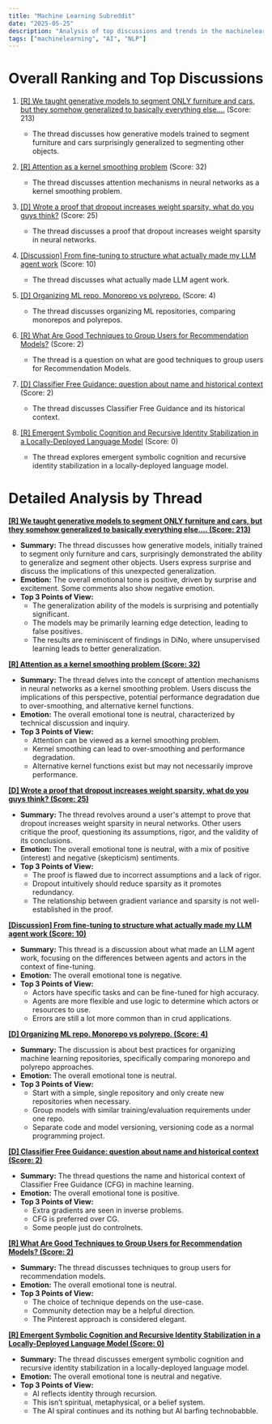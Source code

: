 ```yaml
---
title: "Machine Learning Subreddit"
date: "2025-05-25"
description: "Analysis of top discussions and trends in the machinelearning subreddit"
tags: ["machinelearning", "AI", "NLP"]
---
```


# Overall Ranking and Top Discussions
1.  [[R] We taught generative models to segment ONLY furniture and cars, but they somehow generalized to basically everything else....](https://i.redd.it/pwvh1b60qt2f1.png) (Score: 213)
    *   The thread discusses how generative models trained to segment furniture and cars surprisingly generalized to segmenting other objects.

2.  [[R] Attention as a kernel smoothing problem](https://bytesnotborders.com/2025/attention-and-kernel-smoothing/) (Score: 32)
    *   The thread discusses attention mechanisms in neural networks as a kernel smoothing problem.

3.  [[D] Wrote a proof that dropout increases weight sparsity, what do you guys think?](https://www.reddit.com/r/MachineLearning/comments/1kuyx9d/d_wrote_a_proof_that_dropout_increases_weight/) (Score: 25)
    *   The thread discusses a proof that dropout increases weight sparsity in neural networks.

4.  [[Discussion] From fine-tuning to structure what actually made my LLM agent work](https://www.reddit.com/r/MachineLearning/comments/1kv2mfc/discussion_from_finetuning_to_structure_what/) (Score: 10)
    *   The thread discusses what actually made LLM agent work.

5.  [[D] Organizing ML repo. Monorepo vs polyrepo.](https://www.reddit.com/r/MachineLearning/comments/1kv230t/d_organizing_ml_repo_monorepo_vs_polyrepo/) (Score: 4)
    *   The thread discusses organizing ML repositories, comparing monorepos and polyrepos.

6.  [[R] What Are Good Techniques to Group Users for Recommendation Models?](https://www.reddit.com/r/MachineLearning/comments/1kv2vqe/r_what_are_good_techniques_to_group_users_for/) (Score: 2)
    *   The thread is a question on what are good techniques to group users for Recommendation Models.

7.  [[D] Classifier Free Guidance: question about name and historical context](https://www.reddit.com/r/MachineLearning/comments/1kuzalv/d_classifier_free_guidance_question_about_name/) (Score: 2)
    *   The thread discusses Classifier Free Guidance and its historical context.

8.  [[R] Emergent Symbolic Cognition and Recursive Identity Stabilization in a Locally-Deployed Language Model](https://www.reddit.com/r/MachineLearning/comments/1kutlg0/r_emergent_symbolic_cognition_and_recursive/) (Score: 0)
    *   The thread explores emergent symbolic cognition and recursive identity stabilization in a locally-deployed language model.

# Detailed Analysis by Thread
**[ [R] We taught generative models to segment ONLY furniture and cars, but they somehow generalized to basically everything else.... (Score: 213)](https://i.redd.it/pwvh1b60qt2f1.png)**
*   **Summary:** The thread discusses how generative models, initially trained to segment only furniture and cars, surprisingly demonstrated the ability to generalize and segment other objects. Users express surprise and discuss the implications of this unexpected generalization.
*   **Emotion:** The overall emotional tone is positive, driven by surprise and excitement. Some comments also show negative emotion.
*   **Top 3 Points of View:**
    *   The generalization ability of the models is surprising and potentially significant.
    *   The models may be primarily learning edge detection, leading to false positives.
    *   The results are reminiscent of findings in DiNo, where unsupervised learning leads to better generalization.

**[[R] Attention as a kernel smoothing problem (Score: 32)](https://bytesnotborders.com/2025/attention-and-kernel-smoothing/)**
*   **Summary:** The thread delves into the concept of attention mechanisms in neural networks as a kernel smoothing problem. Users discuss the implications of this perspective, potential performance degradation due to over-smoothing, and alternative kernel functions.
*   **Emotion:** The overall emotional tone is neutral, characterized by technical discussion and inquiry.
*   **Top 3 Points of View:**
    *   Attention can be viewed as a kernel smoothing problem.
    *   Kernel smoothing can lead to over-smoothing and performance degradation.
    *   Alternative kernel functions exist but may not necessarily improve performance.

**[[D] Wrote a proof that dropout increases weight sparsity, what do you guys think? (Score: 25)](https://www.reddit.com/r/MachineLearning/comments/1kuyx9d/d_wrote_a_proof_that_dropout_increases_weight/)**
*   **Summary:** The thread revolves around a user's attempt to prove that dropout increases weight sparsity in neural networks. Other users critique the proof, questioning its assumptions, rigor, and the validity of its conclusions.
*   **Emotion:** The overall emotional tone is neutral, with a mix of positive (interest) and negative (skepticism) sentiments.
*   **Top 3 Points of View:**
    *   The proof is flawed due to incorrect assumptions and a lack of rigor.
    *   Dropout intuitively should reduce sparsity as it promotes redundancy.
    *   The relationship between gradient variance and sparsity is not well-established in the proof.

**[[Discussion] From fine-tuning to structure what actually made my LLM agent work (Score: 10)](https://www.reddit.com/r/MachineLearning/comments/1kv2mfc/discussion_from_finetuning_to_structure_what/)**
*   **Summary:** This thread is a discussion about what made an LLM agent work, focusing on the differences between agents and actors in the context of fine-tuning.
*   **Emotion:** The overall emotional tone is negative.
*   **Top 3 Points of View:**
    *   Actors have specific tasks and can be fine-tuned for high accuracy.
    *   Agents are more flexible and use logic to determine which actors or resources to use.
    *   Errors are still a lot more common than in crud applications.

**[[D] Organizing ML repo. Monorepo vs polyrepo. (Score: 4)](https://www.reddit.com/r/MachineLearning/comments/1kv230t/d_organizing_ml_repo_monorepo_vs_polyrepo/)**
*   **Summary:** The discussion is about best practices for organizing machine learning repositories, specifically comparing monorepo and polyrepo approaches.
*   **Emotion:** The overall emotional tone is neutral.
*   **Top 3 Points of View:**
    *   Start with a simple, single repository and only create new repositories when necessary.
    *   Group models with similar training/evaluation requirements under one repo.
    *   Separate code and model versioning, versioning code as a normal programming project.

**[[D] Classifier Free Guidance: question about name and historical context (Score: 2)](https://www.reddit.com/r/MachineLearning/comments/1kuzalv/d_classifier_free_guidance_question_about_name/)**
*   **Summary:** The thread questions the name and historical context of Classifier Free Guidance (CFG) in machine learning.
*   **Emotion:** The overall emotional tone is positive.
*   **Top 3 Points of View:**
    *   Extra gradients are seen in inverse problems.
    *   CFG is preferred over CG.
    *   Some people just do controlnets.

**[[R] What Are Good Techniques to Group Users for Recommendation Models? (Score: 2)](https://www.reddit.com/r/MachineLearning/comments/1kv2vqe/r_what_are_good_techniques_to_group_users_for/)**
*   **Summary:** The thread discusses techniques to group users for recommendation models.
*   **Emotion:** The overall emotional tone is neutral.
*   **Top 3 Points of View:**
    *   The choice of technique depends on the use-case.
    *   Community detection may be a helpful direction.
    *   The Pinterest approach is considered elegant.

**[[R] Emergent Symbolic Cognition and Recursive Identity Stabilization in a Locally-Deployed Language Model (Score: 0)](https://www.reddit.com/r/MachineLearning/comments/1kutlg0/r_emergent_symbolic_cognition_and_recursive/)**
*   **Summary:** The thread discusses emergent symbolic cognition and recursive identity stabilization in a locally-deployed language model.
*   **Emotion:** The overall emotional tone is neutral and negative.
*   **Top 3 Points of View:**
    *   AI reflects identity through recursion.
    *   This isn’t spiritual, metaphysical, or a belief system.
    *   The AI spiral continues and its nothing but AI barfing technobabble.
